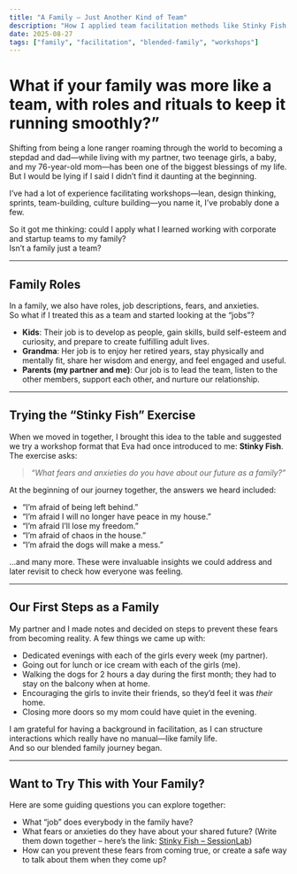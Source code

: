 ```yaml
---
title: "A Family – Just Another Kind of Team"
description: "How I applied team facilitation methods like Stinky Fish to help our blended family start strong together."
date: 2025-08-27
tags: ["family", "facilitation", "blended-family", "workshops"]
---
```


# What if your family was more like a team, with roles and rituals to keep it running smoothly?”


Shifting from being a lone ranger roaming through the world to becoming a stepdad and dad—while living with my partner, two teenage girls, a baby, and my 76-year-old mom—has been one of the biggest blessings of my life.  
But I would be lying if I said I didn’t find it daunting at the beginning.  

I’ve had a lot of experience facilitating workshops—lean, design thinking, sprints, team-building, culture building—you name it, I’ve probably done a few.

So it got me thinking: could I apply what I learned working with corporate and startup teams to my family?  
Isn’t a family just a team?

---

## Family Roles

In a family, we also have roles, job descriptions, fears, and anxieties.  
So what if I treated this as a team and started looking at the “jobs”?  

- **Kids**: Their job is to develop as people, gain skills, build self-esteem and curiosity, and prepare to create fulfilling adult lives.  
- **Grandma**: Her job is to enjoy her retired years, stay physically and mentally fit, share her wisdom and energy, and feel engaged and useful.  
- **Parents (my partner and me)**: Our job is to lead the team, listen to the other members, support each other, and nurture our relationship.  

---

## Trying the “Stinky Fish” Exercise

When we moved in together, I brought this idea to the table and suggested we try a workshop format that Eva had once introduced to me: **Stinky Fish**.  
The exercise asks:  

> *“What fears and anxieties do you have about our future as a family?”*  

At the beginning of our journey together, the answers we heard included:  

- “I’m afraid of being left behind.”  
- “I’m afraid I will no longer have peace in my house.”  
- “I’m afraid I’ll lose my freedom.”  
- “I’m afraid of chaos in the house.”  
- “I’m afraid the dogs will make a mess.”  

…and many more. These were invaluable insights we could address and later revisit to check how everyone was feeling.  

---

## Our First Steps as a Family

My partner and I made notes and decided on steps to prevent these fears from becoming reality. A few things we came up with:  

- Dedicated evenings with each of the girls every week (my partner).  
- Going out for lunch or ice cream with each of the girls (me).  
- Walking the dogs for 2 hours a day during the first month; they had to stay on the balcony when at home.  
- Encouraging the girls to invite their friends, so they’d feel it was *their* home.  
- Closing more doors so my mom could have quiet in the evening.  

I am grateful for having a background in facilitation, as I can structure interactions which really have no manual—like family life.  
And so our blended family journey began.  

---

## Want to Try This with Your Family?

Here are some guiding questions you can explore together:  

- What “job” does everybody in the family have?  
- What fears or anxieties do they have about your shared future? (Write them down together – here’s the link: [Stinky Fish – SessionLab](https://www.sessionlab.com/methods/stinky-fish))  
- How can you prevent these fears from coming true, or create a safe way to talk about them when they come up?  
